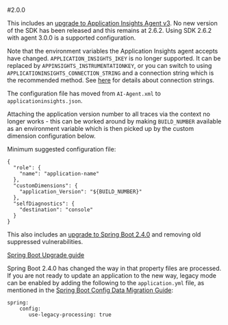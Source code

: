 #2.0.0

This includes an [upgrade to Application Insights Agent v3](https://docs.microsoft.com/en-us/azure/azure-monitor/app/java-in-process-agent).
No new version of the SDK has been released and this remains at 2.6.2. Using SDK 2.6.2 with agent 3.0.0 is a supported configuration.

Note that the environment variables the Application Insights agent accepts have changed. `APPLICATION_INSIGHTS_IKEY` is no longer supported.
It can be replaced by `APPINSIGHTS_INSTRUMENTATIONKEY`, or you can switch to using `APPLICATIONINSIGHTS_CONNECTION_STRING` and a connection string
which is the recommended method.
See [here](https://docs.microsoft.com/en-us/azure/azure-monitor/app/sdk-connection-string) for details about connection strings.

The configuration file has moved from `AI-Agent.xml` to `applicationinsights.json`.

Attaching the application version number to all traces via the context no longer works - this can be worked around by making `BUILD_NUMBER`
available as an environment variable which is then picked up by the custom dimension configuration below.

Minimum suggested configuration file:
```
{
  "role": {
    "name": "application-name"
  },
  "customDimensions": {
    "application_Version": "${BUILD_NUMBER}"
  },
  "selfDiagnostics": {
    "destination": "console"
  }
}
```

This also includes an [upgrade to Spring Boot 2.4.0](https://github.com/spring-projects/spring-boot/releases/tag/v2.4.0)
and removing old suppressed vulnerabilities.

[Spring Boot Upgrade guide](https://github.com/spring-projects/spring-boot/wiki/Spring-Boot-2.4-Release-Notes#upgrading-from-spring-boot-23)

Spring Boot 2.4.0 has changed the way in that property files are processed. If you are not ready to update an application to the new way,
legacy mode can be enabled by adding the following to the `application.yml` file,
as mentioned in the [Spring Boot Config Data Migration Guide](https://github.com/spring-projects/spring-boot/wiki/Spring-Boot-Config-Data-Migration-Guide):

```
spring:
    config:
       use-legacy-processing: true
```
